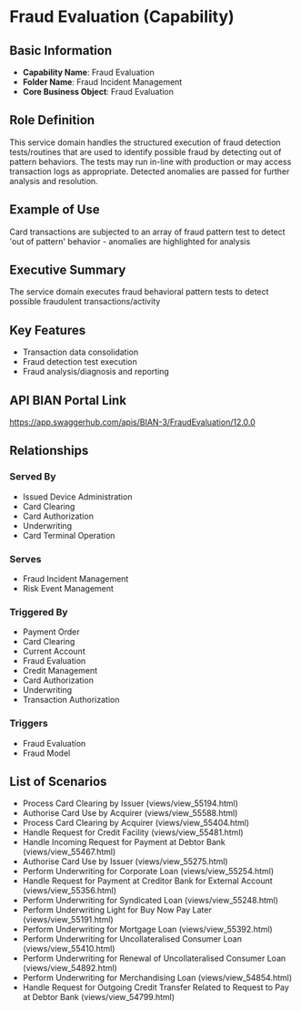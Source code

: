 # Fraud Evaluation (Capability)

## Basic Information
- **Capability Name**: Fraud Evaluation
- **Folder Name**: Fraud Incident Management
- **Core Business Object**: Fraud Evaluation

## Role Definition
This service domain handles the structured execution of fraud detection tests/routines that are used to identify possible fraud by detecting out of pattern behaviors. The tests may run in-line with production or may access transaction logs as appropriate. Detected anomalies are passed for further analysis and resolution.

## Example of Use
Card transactions are subjected to an array of fraud pattern test to detect 'out of pattern' behavior - anomalies are highlighted for analysis

## Executive Summary
The service domain executes fraud behavioral pattern tests to detect possible fraudulent transactions/activity

## Key Features
- Transaction data consolidation
- Fraud detection test execution
- Fraud analysis/diagnosis and reporting

## API BIAN Portal Link
https://app.swaggerhub.com/apis/BIAN-3/FraudEvaluation/12.0.0

## Relationships

### Served By
- Issued Device Administration
- Card Clearing
- Card Authorization
- Underwriting
- Card Terminal Operation

### Serves
- Fraud Incident Management
- Risk Event Management

### Triggered By
- Payment Order
- Card Clearing
- Current Account
- Fraud Evaluation
- Credit Management
- Card Authorization
- Underwriting
- Transaction Authorization

### Triggers
- Fraud Evaluation
- Fraud Model

## List of Scenarios
- Process Card Clearing by Issuer (views/view_55194.html)
- Authorise Card Use by Acquirer (views/view_55588.html)
- Process Card Clearing by Acquirer (views/view_55404.html)
- Handle Request for Credit Facility (views/view_55481.html)
- Handle Incoming Request for Payment at Debtor Bank (views/view_55467.html)
- Authorise Card Use by Issuer (views/view_55275.html)
- Perform Underwriting for Corporate Loan (views/view_55254.html)
- Handle Request for Payment at Creditor Bank for External Account (views/view_55356.html)
- Perform Underwriting for Syndicated Loan (views/view_55248.html)
- Perform Underwriting Light for Buy Now Pay Later (views/view_55191.html)
- Perform Underwriting for Mortgage Loan (views/view_55392.html)
- Perform Underwriting for Uncollateralised Consumer Loan (views/view_55410.html)
- Perform Underwriting for Renewal of Uncollateralised Consumer Loan (views/view_54892.html)
- Perform Underwriting for Merchandising Loan (views/view_54854.html)
- Handle Request for Outgoing Credit Transfer Related to Request to Pay at Debtor Bank (views/view_54799.html)